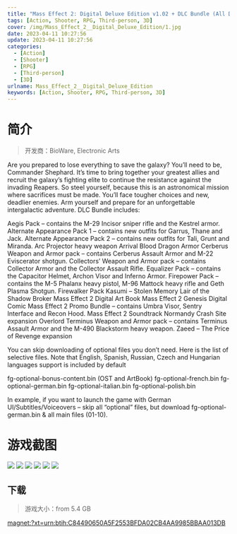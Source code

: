 ```yaml
---
title: "Mass Effect 2: Digital Deluxe Edition v1.02 + DLC Bundle (All DLCs)"
tags: [Action, Shooter, RPG, Third-person, 3D]
cover: /img/Mass_Effect_2__Digital_Deluxe_Edition/1.jpg
date: 2023-04-11 10:27:56
update: 2023-04-11 10:27:56
categories: 
  - [Action]
  - [Shooter]
  - [RPG]
  - [Third-person]
  - [3D]
urlname: Mass_Effect_2__Digital_Deluxe_Edition
keywords: [Action, Shooter, RPG, Third-person, 3D]
---
```

# 简介

> 开发商：BioWare, Electronic Arts

Are you prepared to lose everything to save the galaxy? You’ll need to be, Commander Shephard. It’s time to bring together your greatest allies and recruit the galaxy’s fighting elite to continue the resistance against the invading Reapers. So steel yourself, because this is an astronomical mission where sacrifices must be made. You’ll face tougher choices and new, deadlier enemies. Arm yourself and prepare for an unforgettable intergalactic adventure.
DLC Bundle includes:

Aegis Pack – contains the M-29 Incisor sniper rifle and the Kestrel armor.
Alternate Appearance Pack 1 – contains new outfits for Garrus, Thane and Jack.
Alternate Appearance Pack 2 – contains new outfits for Tali, Grunt and Miranda.
Arc Projector heavy weapon
Arrival
Blood Dragon Armor
Cerberus Weapon and Armor pack – contains Cerberus Assault Armor and M-22 Eviscerator shotgun.
Collectors’ Weapon and Armor pack – contains Collector Armor and the Collector Assault Rifle.
Equalizer Pack – contains the Capacitor Helmet, Archon Visor and Inferno Armor.
Firepower Pack – contains the M-5 Phalanx heavy pistol, M-96 Mattock heavy rifle and Geth Plasma Shotgun.
Firewalker Pack
Kasumi – Stolen Memory
Lair of the Shadow Broker
Mass Effect 2 Digital Art Book
Mass Effect 2 Genesis Digital Comic
Mass Effect 2 Promo Bundle – contains Umbra Visor, Sentry Interface and Recon Hood.
Mass Effect 2 Soundtrack
Normandy Crash Site expansion
Overlord
Terminus Weapon and Armor pack – contains Terminus Assault Armor and the M-490 Blackstorm heavy weapon.
Zaeed – The Price of Revenge expansion


You can skip downloading of optional files you don’t need. Here is the list of selective files. Note that English, Spanish, Russian, Czech and Hungarian languages support is included by default

fg-optional-bonus-content.bin (OST and ArtBook)
fg-optional-french.bin
fg-optional-german.bin
fg-optional-italian.bin
fg-optional-polish.bin

In example, if you want to launch the game with German UI/Subtitles/Voiceovers  – skip all “optional” files, but download fg-optional-german.bin & all main files (01-10).

# 游戏截图

![](/img/Mass_Effect_2__Digital_Deluxe_Edition/2.jpg)
![](/img/Mass_Effect_2__Digital_Deluxe_Edition/3.jpg)
![](/img/Mass_Effect_2__Digital_Deluxe_Edition/4.jpg)
![](/img/Mass_Effect_2__Digital_Deluxe_Edition/5.jpg)
![](/img/Mass_Effect_2__Digital_Deluxe_Edition/6.jpg)
![](/img/Mass_Effect_2__Digital_Deluxe_Edition/7.jpg)


## 下载

> 游戏大小：from 5.4 GB

[magnet:?xt=urn:btih:C84490650A5F2553BFDA02CB4AA9985BBAA013DB](magnet:?xt=urn:btih:C84490650A5F2553BFDA02CB4AA9985BBAA013DB)